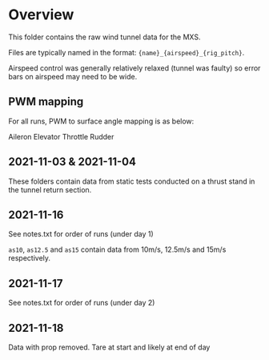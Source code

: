 # Overview

This folder contains the raw wind tunnel data for the MXS.

Files are typically named in the format: `{name}_{airspeed}_{rig_pitch}`.

Airspeed control was generally relatively relaxed (tunnel was faulty) so error bars on airspeed may need to be wide.

## PWM mapping

For all runs, PWM to surface angle mapping is as below:

Aileron
Elevator
Throttle
Rudder


## 2021-11-03 & 2021-11-04

These folders contain data from static tests conducted on a thrust stand in the tunnel return section.

## 2021-11-16

See notes.txt for order of runs (under day 1)

`as10`, `as12.5` and `as15` contain data from 10m/s, 12.5m/s and 15m/s respectively.

## 2021-11-17

See notes.txt for order of runs (under day 2)

## 2021-11-18

Data with prop removed. Tare at start and likely at end of day
